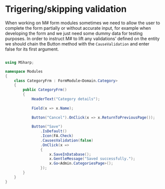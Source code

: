 # Trigering/skipping validation

When working on M# form modules sometimes we need to allow the user to complete the form partially or without accurate input, for example when developing the form and we just need some dummy data for testing purposes. In order to instruct M# to lift any validations’ defined on the entity we should chain the Button method with the `CauseValidation` and enter false for its first argument.



```csharp

using MSharp;

namespace Modules
{
    class CategoryFrm : FormModule<Domain.Category>
    {
        public CategoryFrm()
        {
            HeaderText("Category details");
            
            Field(x => x.Name);
            
            Button("Cancel").OnClick(x => x.ReturnToPreviousPage());
            
            Button("Save")
                .IsDefault()
                .Icon(FA.Check)
                .CausesValidation(false)
                .OnClick(x =>
                {
                    x.SaveInDatabase();
                    x.GentleMessage("Saved successfully.");
                    x.Go<Admin.CategoriesPage>();
                });
        }
    }
}

```